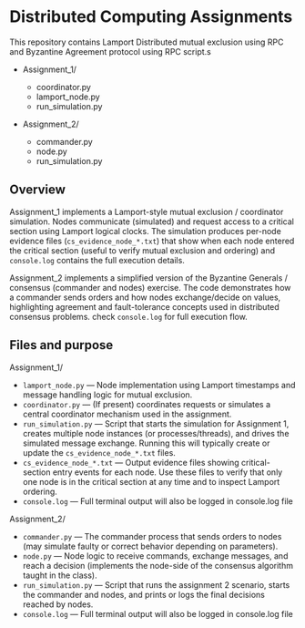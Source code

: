 # Distributed Computing Assignments

This repository contains Lamport Distributed mutual exclusion using RPC and Byzantine Agreement protocol using RPC script.s

- Assignment_1/
  - coordinator.py
  - lamport_node.py
  - run_simulation.py
 
- Assignment_2/
  - commander.py
  - node.py
  - run_simulation.py

## Overview

Assignment_1 implements a Lamport-style mutual exclusion / coordinator simulation. Nodes communicate (simulated) and request access to a critical section using Lamport logical clocks. The simulation produces per-node evidence files (`cs_evidence_node_*.txt`) that show when each node entered the critical section (useful to verify mutual exclusion and ordering) and `console.log` contains the full execution details.

Assignment_2 implements a simplified version of the Byzantine Generals / consensus (commander and nodes) exercise. The code demonstrates how a commander sends orders and how nodes exchange/decide on values, highlighting agreement and fault-tolerance concepts used in distributed consensus problems. check `console.log` for full execution flow.

## Files and purpose

Assignment_1/
- `lamport_node.py` — Node implementation using Lamport timestamps and message handling logic for mutual exclusion.
- `coordinator.py` — (If present) coordinates requests or simulates a central coordinator mechanism used in the assignment.
- `run_simulation.py` — Script that starts the simulation for Assignment 1, creates multiple node instances (or processes/threads), and drives the simulated message exchange. Running this will typically create or update the `cs_evidence_node_*.txt` files.
- `cs_evidence_node_*.txt` — Output evidence files showing critical-section entry events for each node. Use these files to verify that only one node is in the critical section at any time and to inspect Lamport ordering.
- `console.log` — Full terminal output will also be logged in console.log file

Assignment_2/
- `commander.py` — The commander process that sends orders to nodes (may simulate faulty or correct behavior depending on parameters).
- `node.py` — Node logic to receive commands, exchange messages, and reach a decision (implements the node-side of the consensus algorithm taught in the class).
- `run_simulation.py` — Script that runs the assignment 2 scenario, starts the commander and nodes, and prints or logs the final decisions reached by nodes.
- `console.log` — Full terminal output will also be logged in console.log file
